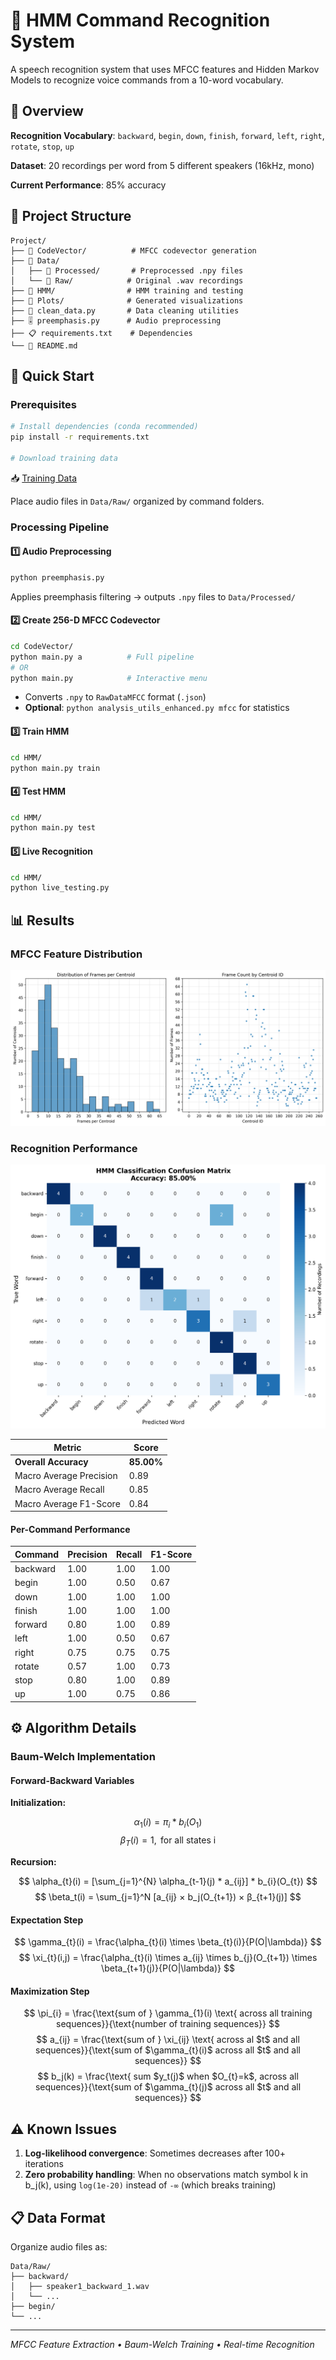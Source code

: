 # 🎤 HMM Command Recognition System

A speech recognition system that uses MFCC features and Hidden Markov Models to recognize voice commands from a 10-word vocabulary.

## 🎯 Overview

**Recognition Vocabulary**: `backward`, `begin`, `down`, `finish`, `forward`, `left`, `right`, `rotate`, `stop`, `up`

**Dataset**: 20 recordings per word from 5 different speakers (16kHz, mono)

**Current Performance**: 85% accuracy

## 📁 Project Structure

```
Project/
├── 📂 CodeVector/          # MFCC codevector generation
├── 📂 Data/
│   ├── 📂 Processed/       # Preprocessed .npy files
│   └── 📂 Raw/            # Original .wav recordings
├── 📂 HMM/                # HMM training and testing
├── 📂 Plots/              # Generated visualizations
├── 🧹 clean_data.py       # Data cleaning utilities
├── 🎚️ preemphasis.py      # Audio preprocessing
├── 📋 requirements.txt    # Dependencies
└── 📖 README.md
```

## 🚀 Quick Start

### Prerequisites
```bash
# Install dependencies (conda recommended)
pip install -r requirements.txt

# Download training data
```
📥 [Training Data](https://drive.google.com/drive/folders/1r35O4WQyxVhFaf3DXvZsIIZJ7llQ4lxk?usp=sharing)

Place audio files in `Data/Raw/` organized by command folders.

### Processing Pipeline

#### 1️⃣ Audio Preprocessing
```bash
python preemphasis.py
```
Applies preemphasis filtering → outputs `.npy` files to `Data/Processed/`

#### 2️⃣ Create 256-D MFCC Codevector
```bash
cd CodeVector/
python main.py a          # Full pipeline
# OR
python main.py            # Interactive menu
```
- Converts `.npy` to `RawDataMFCC` format (`.json`)
- **Optional**: `python analysis_utils_enhanced.py mfcc` for statistics

#### 3️⃣ Train HMM
```bash
cd HMM/
python main.py train
```

#### 4️⃣ Test HMM
```bash
cd HMM/
python main.py test
```

#### 5️⃣ Live Recognition
```bash
cd HMM/
python live_testing.py
```

## 📊 Results

### MFCC Feature Distribution
![MFCC Centroids](Plots/centroid_distribution_mfcc.png)

### Recognition Performance
![Confusion Matrix](Plots/confusion_matrix.png)

| Metric | Score |
|--------|-------|
| **Overall Accuracy** | **85.00%** |
| Macro Average Precision | 0.89 |
| Macro Average Recall | 0.85 |
| Macro Average F1-Score | 0.84 |

#### Per-Command Performance
| Command | Precision | Recall | F1-Score |
|---------|-----------|--------|----------|
| backward | 1.00 | 1.00 | 1.00 |
| begin | 1.00 | 0.50 | 0.67 |
| down | 1.00 | 1.00 | 1.00 |
| finish | 1.00 | 1.00 | 1.00 |
| forward | 0.80 | 1.00 | 0.89 |
| left | 1.00 | 0.50 | 0.67 |
| right | 0.75 | 0.75 | 0.75 |
| rotate | 0.57 | 1.00 | 0.73 |
| stop | 0.80 | 1.00 | 0.89 |
| up | 1.00 | 0.75 | 0.86 |

## ⚙️ Algorithm Details

### Baum-Welch Implementation

#### Forward-Backward Variables

**Initialization:**

$$
\alpha_{1}(i) = \pi_{i} * b_{i}(O_{1}) 
$$
$$
\beta_{T}(i) = 1, \text{ for all states i}
$$

**Recursion:**

$$
\alpha_{t}(i) = [\sum_{j=1}^{N} \alpha_{t-1}(j) * a_{ij}] * b_{i}(O_{t})
$$
$$
\beta_t(i) = \sum_{j=1}^N [a_{ij} × b_j(O_{t+1}) × β_{t+1}(j)]
$$

#### Expectation Step

$$
\gamma_{t}(i) = \frac{\alpha_{t}(i) \times \beta_{t}(i)}{P(O|\lambda)}
$$
$$
\xi_{t}(i,j) = \frac{\alpha_{t}(i) \times a_{ij} \times b_{j}(O_{t+1}) \times \beta_{t+1}(j)}{P(O|\lambda)}
$$

#### Maximization Step

$$
\pi_{i} = \frac{\text{sum of } \gamma_{1}(i) \text{ across all training sequences}}{\text{number of training sequences}}
$$
$$
a_{ij} = \frac{\text{sum of } \xi_{ij} \text{ across al $t$ and all sequences}}{\text{sum of $\gamma_{t}(i)$ across all $t$ and all sequences}}
$$
$$
b_j(k) = \frac{\text{ sum  $y_t(j)$ when $O_{t}=k$, across all sequences}}{\text{sum of $\gamma_{t}(j)$ across all $t$ and all sequences}}
$$

## ⚠️ Known Issues

1. **Log-likelihood convergence**: Sometimes decreases after 100+ iterations
2. **Zero probability handling**: When no observations match symbol k in b_j(k), using `log(1e-20)` instead of `-∞` (which breaks training)

## 📋 Data Format

Organize audio files as:
```
Data/Raw/
├── backward/
│   ├── speaker1_backward_1.wav
│   └── ...
├── begin/
└── ...
```

---
*MFCC Feature Extraction • Baum-Welch Training • Real-time Recognition*

